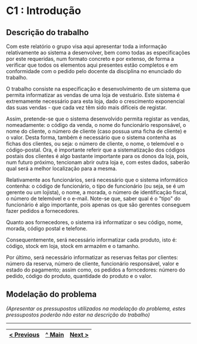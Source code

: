 # C1 : Introdução


## Descrição do trabalho

Com este relatório o grupo visa aqui apresentar toda a informação relativamente ao sistema a desenvolver, bem como todas as especificações por este requeridas, num formato concreto e por extenso, de forma a verificar que todos os elementos aqui presentes estão completos e em conformidade com o pedido pelo docente da disciplina no enunciado do trabalho.

O trabalho consiste na especificação e desenvolvimento de um sistema que permita informatizar as vendas de uma loja de vestuário. Este sistema é extremamente necessário para esta loja, dado o crescimento exponencial das suas vendas - que cada vez têm sido mais difíceis de registar. 

Assim, pretende-se que o sistema desenvolvido permita registar as vendas, nomeadamente: o código da venda, o nome do funcionário responsável, o nome do cliente, o número de cliente (caso possua uma ficha de cliente) e o valor. Desta forma, também é necessário que o sistema contenha as fichas dos clientes, ou seja: o número de cliente, o nome, o telemóvel e o código-postal. Ora, é importante referir que a sistematização dos códigos postais dos clientes é algo bastante importante para os donos da loja, pois, num futuro próximo, tencionam abrir outra loja e, com estes dados, saberão qual será a melhor localização para a mesma. 

Relativamente aos funcionários, será necessário que o sistema informático contenha: o código de funcionário, o tipo de funcionário (ou seja, se é um gerente ou um lojista), o nome, a morada, o número de identificação fiscal, o número de telemóvel e o e-mail. Note-se que, saber qual é o "tipo" do funcionário é algo importante, pois apenas os que são gerentes conseguem fazer pedidos a fornecedores.

Quanto aos fornecedores, o sistema irá informatizar o seu código, nome, morada, código postal e telefone.

Consequentemente, será necessário informatizar cada produto, isto é: código, stock em loja, stock em armazém e o tamanho. 

Por último, será necessário informatizar as reservas feitas por clientes: número da reserva, número de cliente, funcionário responsável, valor e estado do pagamento; assim como, os pedidos a forncedores: número do pedido, código do produto, quantidade do produto e o valor. 

## Modelação do problema

_(Apresentar os pressupostos utilizados na modelação do problema, estes pressupostos poderão não estar na descrição do trabalho)_


---
[< Previous](REI00.md) | [^ Main](https://github.com/exemploTrabalho/reportSIBD/) | [Next >](REI02.md)
:--- | :---: | ---: 
